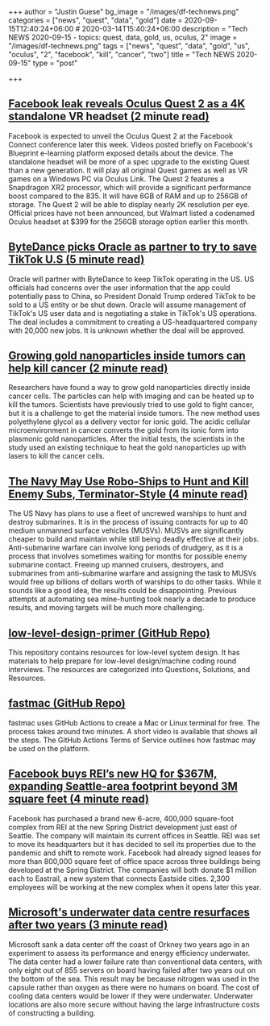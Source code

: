 +++
author = "Justin Guese"
bg_image = "/images/df-technews.png"
categories = ["news", "quest", "data", "gold"]
date = 2020-09-15T12:40:24+06:00 # 2020-03-14T15:40:24+06:00
description = "Tech NEWS 2020-09-15 - topics: quest, data, gold, us, oculus, 2"
image = "/images/df-technews.png"
tags = ["news", "quest", "data", "gold", "us", "oculus", "2", "facebook", "kill", "cancer", "two"]
title = "Tech NEWS 2020-09-15"
type = "post"

+++

## [Facebook leak reveals Oculus Quest 2 as a 4K standalone VR headset (2 minute read)](https://arstechnica.com/gaming/2020/09/facebook-leak-reveals-oculus-quest-2-as-a-4k-standalone-vr-headset//1/01000174913c0992-70afa620-cf18-423b-90b2-9dfbcdfa419a-000000/mj1ipNLCIOHdaoHAH6o7SH-rwpctT_uxQj9Y3ekLfj0=158)

Facebook is expected to unveil the Oculus Quest 2 at the Facebook Connect conference later this week. Videos posted briefly on Facebook's Blueprint e-learning platform exposed details about the device. The standalone headset will be more of a spec upgrade to the existing Quest than a new generation. It will play all original Quest games as well as VR games on a Windows PC via Oculus Link. The Quest 2 features a Snapdragon XR2 processor, which will provide a significant performance boost compared to the 835. It will have 6GB of RAM and up to 256GB of storage. The Quest 2 will be able to display nearly 2K resolution per eye. Official prices have not been announced, but Walmart listed a codenamed Oculus headset at $399 for the 256GB storage option earlier this month.

## [ByteDance picks Oracle as partner to try to save TikTok U.S (5 minute read)](https://www.reuters.com/article/us-china-bytedance-tiktok-oracle/bytedance-picks-oracle-as-winning-bidder-for-tiktoks-u-s-operations-source-idUSKBN265000/1/01000174913c0992-70afa620-cf18-423b-90b2-9dfbcdfa419a-000000/USS7AUIh98LY605O_f15HBhAfLGNYL34NF77heDAHm0=158)

Oracle will partner with ByteDance to keep TikTok operating in the US. US officials had concerns over the user information that the app could potentially pass to China, so President Donald Trump ordered TikTok to be sold to a US entity or be shut down. Oracle will assume management of TikTok's US user data and is negotiating a stake in TikTok's US operations. The deal includes a commitment to creating a US-headquartered company with 20,000 new jobs. It is unknown whether the deal will be approved.

## [Growing gold nanoparticles inside tumors can help kill cancer (2 minute read)](https://newatlas.com/medical/gold-nanoparticles-inside-tumors-cancer-treatment//1/01000174913c0992-70afa620-cf18-423b-90b2-9dfbcdfa419a-000000/Uh3-zU1jPvdtsc04i3FgV38KrLrKpRFZBjIX789mKA8=158)

Researchers have found a way to grow gold nanoparticles directly inside cancer cells. The particles can help with imaging and can be heated up to kill the tumors. Scientists have previously tried to use gold to fight cancer, but it is a challenge to get the material inside tumors. The new method uses polyethylene glycol as a delivery vector for ionic gold. The acidic cellular microenvironment in cancer converts the gold from its ionic form into plasmonic gold nanoparticles. After the initial tests, the scientists in the study used an existing technique to heat the gold nanoparticles up with lasers to kill the cancer cells.

## [The Navy May Use Robo-Ships to Hunt and Kill Enemy Subs, Terminator-Style (4 minute read)](https://www.popularmechanics.com/military/navy-ships/a34014059/navy-robotic-warships-hunt-enemy-submarines//1/01000174913c0992-70afa620-cf18-423b-90b2-9dfbcdfa419a-000000/1D-eNaufj_2XDpqyZwX0NgV9ThpNE-34AGx2kSsiZAU=158)

The US Navy has plans to use a fleet of uncrewed warships to hunt and destroy submarines. It is in the process of issuing contracts for up to 40 medium unmanned surface vehicles (MUSVs). MUSVs are significantly cheaper to build and maintain while still being deadly effective at their jobs. Anti-submarine warfare can involve long periods of drudgery, as it is a process that involves sometimes waiting for months for possible enemy submarine contact. Freeing up manned cruisers, destroyers, and submarines from anti-submarine warfare and assigning the task to MUSVs would free up billions of dollars worth of warships to do other tasks. While it sounds like a good idea, the results could be disappointing. Previous attempts at automating sea mine-hunting took nearly a decade to produce results, and moving targets will be much more challenging.

## [low-level-design-primer (GitHub Repo)](https://github.com/prasadgujar/low-level-design-primer/1/01000174913c0992-70afa620-cf18-423b-90b2-9dfbcdfa419a-000000/YBgNrpF9FqhjbBG_Bft_692OFoyfRi0XTDvPixy72mw=158)

This repository contains resources for low-level system design. It has materials to help prepare for low-level design/machine coding round interviews. The resources are categorized into Questions, Solutions, and Resources.

## [fastmac (GitHub Repo)](https://github.com/fastai/fastmac//1/01000174913c0992-70afa620-cf18-423b-90b2-9dfbcdfa419a-000000/YnPzmeO3kLi3k5iu2pR7ojDXv4qx7W5kIDT-3N3TJbk=158)

fastmac uses GitHub Actions to create a Mac or Linux terminal for free. The process takes around two minutes. A short video is available that shows all the steps. The GitHub Actions Terms of Service outlines how fastmac may be used on the platform.

## [Facebook buys REI’s new HQ for $367M, expanding Seattle-area footprint beyond 3M square feet (4 minute read)](https://www.geekwire.com/2020/facebook-buys-reis-new-hq-367m-expanding-seattle-area-footprint-3m-square-feet//1/01000174913c0992-70afa620-cf18-423b-90b2-9dfbcdfa419a-000000/81tdfhznrUL8gQT2FEogKbwjC233XNB73CFbjmYO6v4=158)

Facebook has purchased a brand new 6-acre, 400,000 square-foot complex from REI at the new Spring District development just east of Seattle. The company will maintain its current offices in Seattle. REI was set to move its headquarters but it has decided to sell its properties due to the pandemic and shift to remote work. Facebook had already signed leases for more than 800,000 square feet of office space across three buildings being developed at the Spring District. The companies will both donate $1 million each to Eastrail, a new system that connects Eastside cities. 2,300 employees will be working at the new complex when it opens later this year.

## [Microsoft's underwater data centre resurfaces after two years (3 minute read)](https://www.bbc.com/news/technology-54146718/1/01000174913c0992-70afa620-cf18-423b-90b2-9dfbcdfa419a-000000/dgdbf8WMtcH4ZwHFGpf6wIrRbOSFe-bqxx1ctkpv304=158)

Microsoft sank a data center off the coast of Orkney two years ago in an experiment to assess its performance and energy efficiency underwater. The data center had a lower failure rate than conventional data centers, with only eight out of 855 servers on board having failed after two years out on the bottom of the sea. This result may be because nitrogen was used in the capsule rather than oxygen as there were no humans on board. The cost of cooling data centers would be lower if they were underwater. Underwater locations are also more secure without having the large infrastructure costs of constructing a building.

